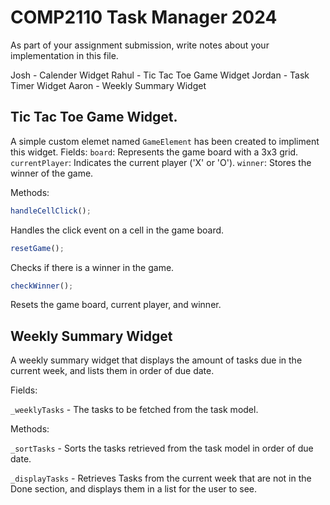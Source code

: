 # COMP2110 Task Manager 2024

As part of your assignment submission, write notes about your implementation
in this file.

Josh - Calender Widget
Rahul - Tic Tac Toe Game Widget
Jordan - Task Timer Widget
Aaron - Weekly Summary Widget


## Tic Tac Toe  Game Widget.

A simple custom elemet named `GameElement` has been created to impliment this widget. 
Fields:
`board`: 
    Represents the game board with a 3x3 grid.
`currentPlayer`: 
    Indicates the current player ('X' or 'O').
`winner`: 
    Stores the winner of the game.

Methods:
```javascript 
handleCellClick();
```
Handles the click event on a cell in the game board.
```javascript 
resetGame();
```
Checks if there is a winner in the game.
```javascript 
checkWinner();
```
Resets the game board, current player, and winner.

## Weekly Summary Widget

A weekly summary widget that displays the amount of tasks due in the current week, and lists them in order of due date. <br>

Fields:

`_weeklyTasks` - The tasks to be fetched from the task model.

Methods:

`_sortTasks` - Sorts the tasks retrieved from the task model in order of due date.

`_displayTasks` - Retrieves Tasks from the current week that are not in the Done section, and displays them in a list for the user to see.